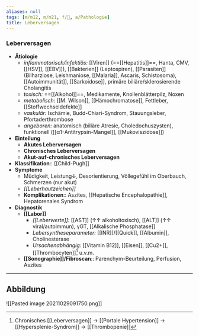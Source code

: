 ```yaml
---
aliases: null
tags: [m/m12, m/m21, f/💩, a/Pathologie]
title: Leberversagen
---
```

### Leberversagen
- **Ätiologie**
	- *inflammatorisch/infektiös:* [[Viren]] (==[[Hepatitis]]==, Hanta, CMV, [[HSV]], [[EBV]]), [[Bakterien]] (Leptospiren), [[Parasiten]] (Bilharziose, Leishmaniose, [[Malaria]], Ascaris, Schistosoma), [[Autoimmunität]], [[Sarkoidose]], primäre biliäre/sklerosierende Cholangitis
	- *toxisch:* ==[[Alkohol]]==, Medikamente, Knollenblätterpilz, Noxen
	- *metabolisch:* [[M. Wilson]], [[Hämochromatose]], Fettleber, [[Stoffwechseldefekte]]
	- *vaskulär:* Ischämie, Budd-Chiari-Syndrom, Stauungsleber, Pfortaderthrombose
	- *angeboren:* anatomisch (biliäre Atresie, Choledochuszysten), funktionell ([[α1-Antitrypsin-Mangel]], [[Mukoviszidose]])
- **Einteilung**
	- **Akutes Leberversagen**
	- **Chronisches Leberversagen**
	- **Akut-auf-chronisches Leberversagen**
- **Klassifikation**:: [[Child-Pugh]]
- **Symptome**
	- Müdigkeit, Leistung↓, Desorientierung, Völlegefühl im Oberbauch, Schmerzen (nur akut)
	- *[[Leberhautzeichen]]*
	- **Komplikationen**:: Aszites, [[Hepatische Encephalopathie]], Hepatorenales Syndrom
- **Diagnostik**
	- **[[Labor]]** 
		- *[[Leberwerte]]:* [[AST]] (↑↑ alkoholtoxisch), [[ALT]] (↑↑ viral/autoimmun), γGT, [[Alkalische Phosphatase]]
		- *Lebersyntheseparameter:* [[INR]]/[[Quick]], [[Albumin]], Cholinesterase
		- *Ursachenabhängig:* [[Vitamin B12]], [[Eisen]], [[Cu2+]], [[Thrombocyten]][^1] u.v.m.
	- **[[Sonographie]]/Fibroscan**:: Parenchym-Beurteilung, Perfusion, Aszites






---
## Abbildung
![[Pasted image 20211029091750.png]]


[^1]: Chronisches [[Leberversagen]] → [[Portale Hypertension]] → [[Hypersplenie-Syndrom]] →  [[Thrombopenie]]